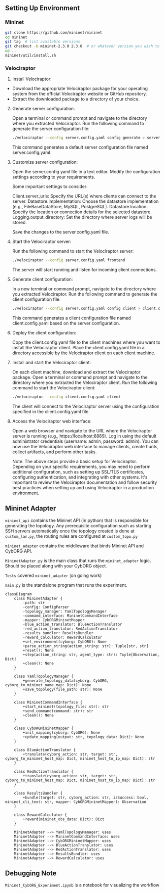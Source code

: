 ## Setting Up Environment

### Mininet

```bash
git clone https://github.com/mininet/mininet
cd mininet
git tag  # list available versions
git checkout -b mininet-2.3.0 2.3.0  # or whatever version you wish to install
cd ..
mininet/util/install.sh
```

### Velociraptor
1. Install Velociraptor:

- Download the appropriate Velociraptor package for your operating system from the official Velociraptor website or GitHub repository.
- Extract the downloaded package to a directory of your choice.

2. Generate server configuration:

    Open a terminal or command prompt and navigate to the directory where you extracted Velociraptor.
    Run the following command to generate the server configuration file:
    ```bash
    ./velociraptor --config server.config.yaml config generate > server.config.yaml
    ```
    This command generates a default server configuration file named server.config.yaml.


3. Customize server configuration:

    Open the server.config.yaml file in a text editor.
    Modify the configuration settings according to your requirements. 
    
    Some important settings to consider:
    
    Client.server_urls: Specify the URL(s) where clients can connect to the server.
    Datastore.implementation: Choose the datastore implementation (e.g., FileBaseDataStore, MySQL, PostgreSQL).
    Datastore.location: Specify the location or connection details for the selected datastore.
    Logging.output_directory: Set the directory where server logs will be stored.
    
    
    Save the changes to the server.config.yaml file.


4. Start the Velociraptor server:

    Run the following command to start the Velociraptor server:
    ```bash
    ./velociraptor --config server.config.yaml frontend
    ```
    The server will start running and listen for incoming client connections.


5. Generate client configuration:

    In a new terminal or command prompt, navigate to the directory where you extracted Velociraptor.
    Run the following command to generate the client configuration file:
    ```bash
    ./velociraptor --config server.config.yaml config client > client.config.yaml
    ```
    This command generates a client configuration file named client.config.yaml based on the server configuration.


6. Deploy the client configuration:

    Copy the client.config.yaml file to the client machines where you want to install the Velociraptor client.
    Place the client.config.yaml file in a directory accessible by the Velociraptor client on each client machine.


7. Install and start the Velociraptor client:

    On each client machine, download and extract the Velociraptor package.
    Open a terminal or command prompt and navigate to the directory where you extracted the Velociraptor client.
    Run the following command to start the Velociraptor client:
    ```bash
    ./velociraptor --config client.config.yaml client
    ```
    The client will connect to the Velociraptor server using the configuration specified in the client.config.yaml file.
    

8. Access the Velociraptor web interface:

    Open a web browser and navigate to the URL where the Velociraptor server is running (e.g., https://localhost:8889).
    Log in using the default administrator credentials (username: admin, password: admin).
    You can now use the Velociraptor web interface to manage clients, create hunts, collect artifacts, and perform other tasks.
    
    
    Note: The above steps provide a basic setup for Velociraptor. Depending on your specific requirements, you may need to perform additional configuration, such as setting up SSL/TLS certificates, configuring authentication, and integrating with other systems.
    It's important to review the Velociraptor documentation and follow security best practices when setting up and using Velociraptor in a production environment.


## Mininet Adapter 

`mininet_api` contains the Mininet API (in python) that is responsible for generating the topology. Any prerequisite configuration such as starting SSH servers automatically once the topology created is done at `custom_lan.py`, the routing rules are configured at `custom_topo.py`

`mininet_adapter` contains the middleware that binds Mininet API and CybORG API.

`MininetAdapter.py` is the main class that runs the `mininet_adapter` logic. Should be placed along with your CybORG object.

`Tests` covered `mininet_adapter` (on going work)

`main.py` is the standalone program that runs the experiment.

```mermaid
classDiagram
    class MininetAdapter {
        -path: str
        -config: ConfigParser
        -topology_manager: YamlTopologyManager
        -command_interface: MininetCommandInterface
        -mapper: CybORGMininetMapper
        -blue_action_translator: BlueActionTranslator
        -red_action_translator: RedActionTranslator
        -results_bundler: ResultsBundler
        -reward_calculator: RewardCalculator
        +set_environment(cyborg: CybORG): None
        +parse_action_string(action_string: str): Tuple[str, str]
        +reset(): None
        +step(action_string: str, agent_type: str): Tuple[Observation, Dict]
        +clean(): None
    }

    class YamlTopologyManager {
        +generate_topology_data(cyborg: CybORG, cyborg_to_mininet_name_map: Dict): None
        +save_topology(file_path: str): None
    }

    class MininetCommandInterface {
        +start_mininet(topology_file: str): str
        +send_command(command: str): str
        +clean(): None
    }

    class CybORGMininetMapper {
        +init_mapping(cyborg: CybORG): None
        +update_mapping(output: str, topology_data: Dict): None
    }

    class BlueActionTranslator {
        +translate(cyborg_action: str, target: str, cyborg_to_mininet_host_map: Dict, mininet_host_to_ip_map: Dict): str
    }

    class RedActionTranslator {
        +translate(cyborg_action: str, target: str, cyborg_to_mininet_host_map: Dict, mininet_host_to_ip_map: Dict): str
    }

    class ResultsBundler {
        +bundle(target: str, cyborg_action: str, isSuccess: bool, mininet_cli_text: str, mapper: CybORGMininetMapper): Observation
    }

    class RewardCalculator {
        +reward(mininet_obs_data: Dict): Dict
    }

    MininetAdapter --> YamlTopologyManager: uses
    MininetAdapter --> MininetCommandInterface: uses
    MininetAdapter --> CybORGMininetMapper: uses
    MininetAdapter --> BlueActionTranslator: uses
    MininetAdapter --> RedActionTranslator: uses
    MininetAdapter --> ResultsBundler: uses
    MininetAdapter --> RewardCalculator: uses
```

## Debugging Note

`Mininet_CybORG_Experiment.ipynb` is a notebook for visualizing the workflow
